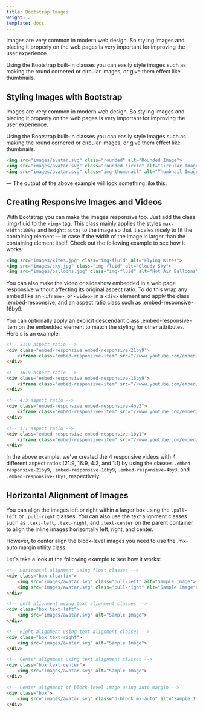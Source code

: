 ```yaml
---
title: Bootstrap Images
weight: 2
template: docs
---		
```

Images are very common in modern web design. So styling images and placing it properly on the web pages is very important for improving the user experience.

Using the Bootstrap built-in classes you can easily style images such as making the round cornered or circular images, or give them effect like thumbnails.

## Styling Images with Bootstrap

Images are very common in modern web design. So styling images and placing it properly on the web pages is very important for improving the user experience.

Using the Bootstrap built-in classes you can easily style images such as making the round cornered or circular images, or give them effect like thumbnails.

```html
<img src="images/avatar.svg" class="rounded" alt="Rounded Image">
<img src="images/avatar.svg" class="rounded-circle" alt="Circular Image">
<img src="images/avatar.svg" class="img-thumbnail" alt="Thumbnail Image">
```

— The output of the above example will look something like this:

## Creating Responsive Images and Videos

With Bootstrap you can make the images responsive too. Just add the class .img-fluid to the `<img>` tag. This class mainly applies the styles `max-width:100%;` and `height:auto;` to the image so that it scales nicely to fit the containing element — in case if the width of the image is larger than the containing element itself. Check out the following example to see how it works:

```html
<img src="images/kites.jpg" class="img-fluid" alt="Flying Kites">
<img src="images/sky.jpg" class="img-fluid" alt="Cloudy Sky">
<img src="images/balloons.jpg" class="img-fluid" alt="Hot Air Balloons">
```

You can also make the video or slideshow embedded in a web page responsive without affecting its original aspect ratio. To do this wrap any embed like an `<iframe>`, or `<video>` in a `<div>` element and apply the class .embed-responsive, and an aspect ratio class such as .embed-responsive-16by9.

You can optionally apply an explicit descendant class .embed-responsive-item on the embedded element to match the styling for other attributes. Here's is an example:

```html
<!-- 21:9 aspect ratio -->
<div class="embed-responsive embed-responsive-21by9">
    <iframe class="embed-responsive-item" src="//www.youtube.com/embed/YE7VzlLtp-4"></iframe>
</div>

<!-- 16:9 aspect ratio -->
<div class="embed-responsive embed-responsive-16by9">
    <iframe class="embed-responsive-item" src="//www.youtube.com/embed/YE7VzlLtp-4"></iframe>
</div>

<!-- 4:3 aspect ratio -->
<div class="embed-responsive embed-responsive-4by3">
    <iframe class="embed-responsive-item" src="//www.youtube.com/embed/YE7VzlLtp-4"></iframe>
</div>

<!-- 1:1 aspect ratio -->
<div class="embed-responsive embed-responsive-1by1">
    <iframe class="embed-responsive-item" src="//www.youtube.com/embed/YE7VzlLtp-4"></iframe>
</div>
```

In the above example, we've created the 4 responsive videos with 4 different aspect ratios (21:9, 16:9, 4:3, and 1:1) by using the classes `.embed-responsive-21by9`, `.embed-responsive-16by9`, `.embed-responsive-4by3`, and `.embed-responsive-1by1`, respectively.

## Horizontal Alignment of Images

You can align the images left or right within a larger box using the `.pull-left` or `.pull-right` classes. You can also use the text alignment classes such as `.text-left`, `.text-right`, and `.text-center` on the parent container to align the inline images horizontally left, right, and center.

However, to center align the block-level images you need to use the .mx-auto margin utility class.

Let's take a look at the following example to see how it works:

```html
<!-- Horizontal alignment using float classes -->
<div class="box clearfix">
    <img src="images/avatar.svg" class="pull-left" alt="Sample Image">
    <img src="images/avatar.svg" class="pull-right" alt="Sample Image">
</div>

<!-- Left alignment using text alignment classes -->
<div class="box text-left">
    <img src="images/avatar.svg" alt="Sample Image">
</div>

<!-- Right alignment using text alignment classes -->
<div class="box text-right">
    <img src="images/avatar.svg" alt="Sample Image">
</div>

<!-- Center alignment using text alignment classes -->
<div class="box text-center">
    <img src="images/avatar.svg" alt="Sample Image">
</div>

<!-- Center alignment of block-level image using auto margin -->
<div class="box">
    <img src="images/avatar.svg" class="d-block mx-auto" alt="Sample Image">
</div>
```
